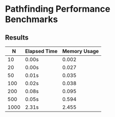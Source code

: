 # Pathfinding Performance Benchmarks

## Results

| N             | Elapsed Time  | Memory Usage   |
|---------------|---------------|----------------|
| 10            | 0.00s         | 0.002          |
| 20            | 0.00s         | 0.027          |
| 50            | 0.01s         | 0.035          |
| 100           | 0.02s         | 0.038          |
| 200           | 0.08s         | 0.095          |
| 500           | 0.05s         | 0.594          |
| 1000          | 2.31s         | 2.455          |
